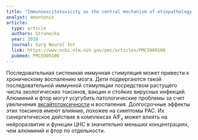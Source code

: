 ```yaml
---
title: "Immunoexcitotoxicity as the central mechanism of etiopathology and treatment of autism spectrum disorders: A possible role of fluoride and aluminum"
analyst: amantonio
article:
  type: article
  authors: Strunecka
  year: 2018
  journal: Surg Neurol Int
  link: https://www.ncbi.nlm.nih.gov/pmc/articles/PMC5909100
  pubmed: PMC5909100
---
```


Последовательная системная иммунная стимуляция может привести к хроническому воспалению мозга. Дети подвергаются такой последовательной иммунной стимуляции посредством растущего числа экологических токсинов, вакцин и стойких вирусных инфекций. Алюминий и фтор могут усугубить патологические проблемы за счет увеличения [эксайтотоксичности](https://en.wikipedia.org/wiki/Excitotoxicity) и воспаления. Долгосрочные эффекты этих токсинов имеют влияние, похожее на симптомы РАС. Их синергетическое действие в комплексах AlF<sub>х</sub> может влиять на нейроразвитие и функции ЦНС в значительно меньших концентрациях, чем алюминий и фтор по отдельности.
